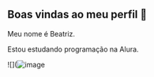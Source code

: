 ## Boas vindas ao meu perfil 🖤

Meu  nome é Beatriz.

Estou estudando programação na Alura.




![](![image](https://github.com/user-attachments/assets/00245b35-bd4c-48ec-af5c-bb2e6739eb98)
